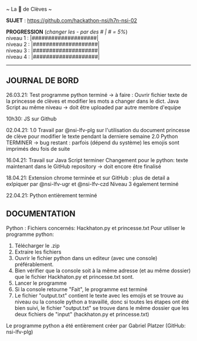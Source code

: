~ La 👸 de Clèves ~

**SUJET** : https://github.com/hackathon-nsi/h7n-nsi-02

**PROGRESSION** (*changer les - par des # | # = 5%*)<br />
niveau 1 : |####################|<br />
niveau 2 : |####################|<br />
niveau 3 : |####################|<br />
niveau 4 : |####################|<br />

<hr />
<!-- ne pas effacer les lignes ci-dessus et mettre à jour la progression régulièrement -->

## JOURNAL DE BORD
26.03.21:
Test programme python terminé -> à faire :
Ouvrir fichier texte de la princesse de clèves et modifier les mots a changer dans le dict.
Java Script au même niveau -> doit être uploaded par autre membre d'equipe

10h30: 
JS sur Github

02.04.21:
1.0 Travail par @nsi-lfv-plg sur l'utilisation du document princesse de clève pour modifier le texte pendant la derniere semaine
2.0 Python TERMINER -> bug restant : parfois (dépend du système) les emojis sont imprimés deu fois de suite

16.04.21:
Travail sur Java Script terminer
Changement pour le python: texte maintenant dans le GitHub repository -> doit encore être finalisé

18.04.21:
Extension chrome terminée et sur GitHub : plus de detail a exlpiquer par @nsi-lfv-ugr et @nsi-lfv-czd
Niveau 3 également terminé

22.04.21:
Python entièrement terminé

## DOCUMENTATION
Python :
  Fichiers concernés: Hackhaton.py et princesse.txt
  Pour utiliser le programme python:
  1. Télécharger le .zip
  2. Extraire les fichiers
  3. Ouvrir le fichier python dans un editeur (avec une console) préférablement.
  4. Bien vérifier que la console soit à la même adresse (et au même dossier) que le fichier Hackhaton.py et princesse.txt sont.
  5. Lancer le programme
  6. Si la console retourne "Fait", le programme est terminé
  7. Le fichier "output.txt" contient le texte avec les emojis et se trouve au niveau ou la console python a travaillé, donc si toutes les étapes ont été bien suivi, le fichier    "output.txt" se trouve dans le même dossier que les deux fichiers de "input" (hackhaton.py et princesse.txt)
  
  Le programme python a été entièrement créer par Gabriel Platzer (GitHub: nsi-lfv-plg)
